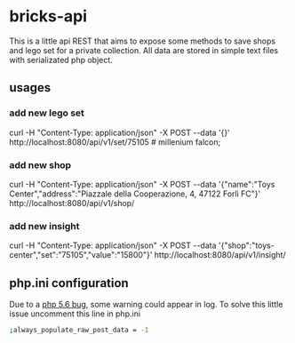 # bricks-api

This is a little api REST that aims to expose some methods to save shops and lego set for a private collection. All data are stored in simple text files with serializated php object.

## usages

### add new lego set

curl -H "Content-Type: application/json" -X POST --data '{}' http://localhost:8080/api/v1/set/75105 # millenium falcon;

### add new shop

curl -H "Content-Type: application/json" -X POST --data '{"name":"Toys Center","address":"Piazzale della Cooperazione, 4, 47122 Forlì FC"}' http://localhost:8080/api/v1/shop/

### add new insight

curl -H "Content-Type: application/json" -X POST --data '{"shop":"toys-center","set":"75105","value":"15800"}' http://localhost:8080/api/v1/insight/

## php.ini configuration

Due to a [php 5.6 bug](http://stackoverflow.com/questions/26261001/warning-about-http-raw-post-data-being-deprecated),  some warning could appear in log. To solve this little issue uncomment this line in php.ini

```bash
;always_populate_raw_post_data = -1
```
